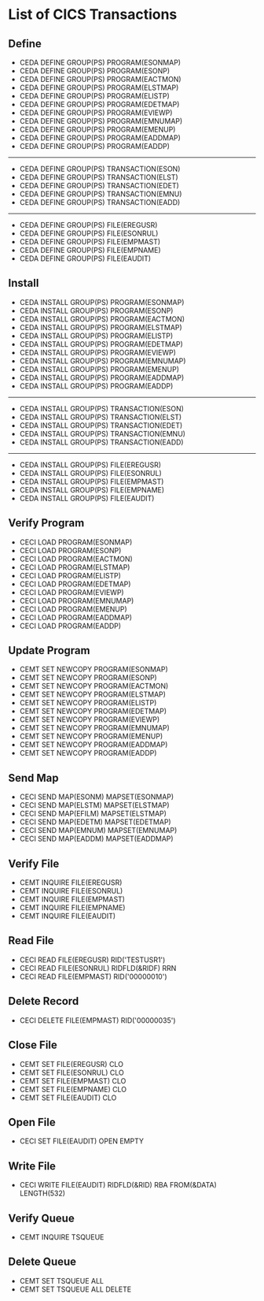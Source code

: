# List of CICS Transactions

## Define

- CEDA DEFINE GROUP(PS) PROGRAM(ESONMAP)
- CEDA DEFINE GROUP(PS) PROGRAM(ESONP)
- CEDA DEFINE GROUP(PS) PROGRAM(EACTMON)
- CEDA DEFINE GROUP(PS) PROGRAM(ELSTMAP)
- CEDA DEFINE GROUP(PS) PROGRAM(ELISTP)
- CEDA DEFINE GROUP(PS) PROGRAM(EDETMAP)
- CEDA DEFINE GROUP(PS) PROGRAM(EVIEWP)
- CEDA DEFINE GROUP(PS) PROGRAM(EMNUMAP)
- CEDA DEFINE GROUP(PS) PROGRAM(EMENUP)
- CEDA DEFINE GROUP(PS) PROGRAM(EADDMAP)
- CEDA DEFINE GROUP(PS) PROGRAM(EADDP)
---
- CEDA DEFINE GROUP(PS) TRANSACTION(ESON)
- CEDA DEFINE GROUP(PS) TRANSACTION(ELST)
- CEDA DEFINE GROUP(PS) TRANSACTION(EDET)
- CEDA DEFINE GROUP(PS) TRANSACTION(EMNU)
- CEDA DEFINE GROUP(PS) TRANSACTION(EADD)
---
- CEDA DEFINE GROUP(PS) FILE(EREGUSR)
- CEDA DEFINE GROUP(PS) FILE(ESONRUL)
- CEDA DEFINE GROUP(PS) FILE(EMPMAST)
- CEDA DEFINE GROUP(PS) FILE(EMPNAME)
- CEDA DEFINE GROUP(PS) FILE(EAUDIT)

## Install

- CEDA INSTALL GROUP(PS) PROGRAM(ESONMAP)
- CEDA INSTALL GROUP(PS) PROGRAM(ESONP)
- CEDA INSTALL GROUP(PS) PROGRAM(EACTMON)
- CEDA INSTALL GROUP(PS) PROGRAM(ELSTMAP)
- CEDA INSTALL GROUP(PS) PROGRAM(ELISTP)
- CEDA INSTALL GROUP(PS) PROGRAM(EDETMAP)
- CEDA INSTALL GROUP(PS) PROGRAM(EVIEWP)
- CEDA INSTALL GROUP(PS) PROGRAM(EMNUMAP)
- CEDA INSTALL GROUP(PS) PROGRAM(EMENUP)
- CEDA INSTALL GROUP(PS) PROGRAM(EADDMAP)
- CEDA INSTALL GROUP(PS) PROGRAM(EADDP)
---
- CEDA INSTALL GROUP(PS) TRANSACTION(ESON)
- CEDA INSTALL GROUP(PS) TRANSACTION(ELST)
- CEDA INSTALL GROUP(PS) TRANSACTION(EDET)
- CEDA INSTALL GROUP(PS) TRANSACTION(EMNU)
- CEDA INSTALL GROUP(PS) TRANSACTION(EADD)
---
- CEDA INSTALL GROUP(PS) FILE(EREGUSR)
- CEDA INSTALL GROUP(PS) FILE(ESONRUL)
- CEDA INSTALL GROUP(PS) FILE(EMPMAST)
- CEDA INSTALL GROUP(PS) FILE(EMPNAME)
- CEDA INSTALL GROUP(PS) FILE(EAUDIT)

## Verify Program

- CECI LOAD PROGRAM(ESONMAP)
- CECI LOAD PROGRAM(ESONP)
- CECI LOAD PROGRAM(EACTMON)
- CECI LOAD PROGRAM(ELSTMAP)
- CECI LOAD PROGRAM(ELISTP)
- CECI LOAD PROGRAM(EDETMAP)
- CECI LOAD PROGRAM(EVIEWP)
- CECI LOAD PROGRAM(EMNUMAP)
- CECI LOAD PROGRAM(EMENUP)
- CECI LOAD PROGRAM(EADDMAP)
- CECI LOAD PROGRAM(EADDP)

## Update Program

- CEMT SET NEWCOPY PROGRAM(ESONMAP)
- CEMT SET NEWCOPY PROGRAM(ESONP)
- CEMT SET NEWCOPY PROGRAM(EACTMON)
- CEMT SET NEWCOPY PROGRAM(ELSTMAP)
- CEMT SET NEWCOPY PROGRAM(ELISTP)
- CEMT SET NEWCOPY PROGRAM(EDETMAP)
- CEMT SET NEWCOPY PROGRAM(EVIEWP)
- CEMT SET NEWCOPY PROGRAM(EMNUMAP)
- CEMT SET NEWCOPY PROGRAM(EMENUP)
- CEMT SET NEWCOPY PROGRAM(EADDMAP)
- CEMT SET NEWCOPY PROGRAM(EADDP)

## Send Map

- CECI SEND MAP(ESONM) MAPSET(ESONMAP)
- CECI SEND MAP(ELSTM) MAPSET(ELSTMAP)
- CECI SEND MAP(EFILM) MAPSET(ELSTMAP)
- CECI SEND MAP(EDETM) MAPSET(EDETMAP)
- CECI SEND MAP(EMNUM) MAPSET(EMNUMAP)
- CECI SEND MAP(EADDM) MAPSET(EADDMAP)

## Verify File

- CEMT INQUIRE FILE(EREGUSR)
- CEMT INQUIRE FILE(ESONRUL)
- CEMT INQUIRE FILE(EMPMAST)
- CEMT INQUIRE FILE(EMPNAME)
- CEMT INQUIRE FILE(EAUDIT)

## Read File

- CECI READ FILE(EREGUSR) RID('TESTUSR1')
- CECI READ FILE(ESONRUL) RIDFLD(&RIDF) RRN
- CECI READ FILE(EMPMAST) RID('00000010')

## Delete Record

- CECI DELETE FILE(EMPMAST) RID('00000035')

## Close File

- CEMT SET FILE(EREGUSR) CLO
- CEMT SET FILE(ESONRUL) CLO
- CEMT SET FILE(EMPMAST) CLO
- CEMT SET FILE(EMPNAME) CLO
- CEMT SET FILE(EAUDIT)  CLO

## Open File

- CECI SET FILE(EAUDIT) OPEN EMPTY

## Write File

- CECI WRITE FILE(EAUDIT) RIDFLD(&RID) RBA FROM(&DATA) LENGTH(532)

## Verify Queue

- CEMT INQUIRE TSQUEUE

## Delete Queue

- CEMT SET TSQUEUE ALL
- CEMT SET TSQUEUE ALL DELETE
